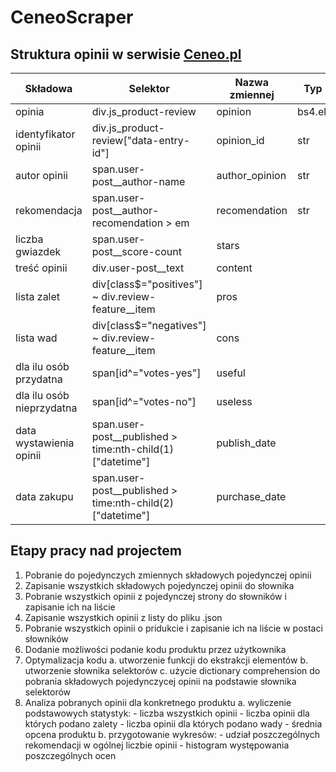 # CeneoScraper

## Struktura opinii w serwisie [Ceneo.pl](https://www.ceneo.pl/)

|Składowa|Selektor|Nazwa zmiennej|Typ zmiennej|
|--------|--------|--------------|------------|
|opinia|div.js_product-review|opinion|bs4.element.Tag|
|identyfikator opinii|div.js_product-review\["data-entry-id"\]|opinion_id|str|
|autor opinii|span.user-post__author-name|author_opinion|str|
|rekomendacja|span.user-post__author-recomendation > em|recomendation|str|
|liczba gwiazdek|span.user-post__score-count|stars||
|treść opinii|div.user-post__text|content||
|lista zalet|div[class$="positives"] ~ div.review-feature__item|pros||
|lista wad|div[class$="negatives"] ~ div.review-feature__item|cons||
|dla ilu osób przydatna|span[id^="votes-yes"]|useful||
|dla ilu osób nieprzydatna|span[id^="votes-no"]|useless||
|data wystawienia opinii|span.user-post__published > time:nth-child(1) ["datetime"]|publish_date||
|data zakupu|span.user-post__published > time:nth-child(2) ["datetime"]|purchase_date||

## Etapy pracy nad projectem
1. Pobranie do pojedynczych zmiennych składowych pojedynczej opinii
2. Zapisanie wszystkich składowych pojedynczej opinii do słownika
3. Pobranie wszystkich opinii z pojedynczej strony do słowników i zapisanie ich na liście
4. Zapisanie wszystkich opinii z listy do pliku .json
5. Pobranie wszystkich opinii o pridukcie i zapisanie ich na liście w postaci słowników
6. Dodanie możliwości podanie kodu produktu przez użytkownika 
7. Optymalizacja kodu 
    a. utworzenie funkcji do ekstrakcji elementów 
    b. utworzenie słownika selektorów
    c. użycie dictionary comprehension do pobrania składowych pojedynczycej opinii na podstawie słownika selektorów
8. Analiza pobranych opinii dla konkretnego produktu
    a. wyliczenie podstawowych statystyk:
        - liczba wszystkich opinii
        - liczba opinii dla których podano zalety
        - liczba opinii dla których podano wady
        - średnia opcena produktu 
    b. przygotowanie wykresów:
        - udział poszczególnych rekomendacji w ogólnej liczbie opinii
        - histogram występowania poszczególnych ocen